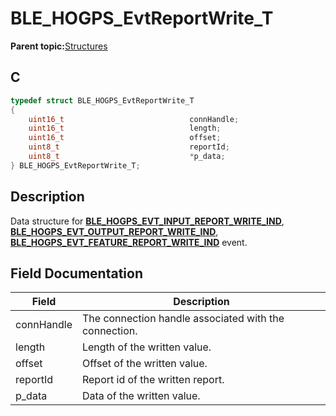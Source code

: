 # BLE\_HOGPS\_EvtReportWrite\_T

**Parent topic:**[Structures](GUID-E3B28D5E-279E-48ED-A989-4BF908B59108.md)

## C

```c
typedef struct BLE_HOGPS_EvtReportWrite_T
{
    uint16_t                            connHandle;
    uint16_t                            length;
    uint16_t                            offset;
    uint8_t                             reportId;
    uint8_t                             *p_data;
} BLE_HOGPS_EvtReportWrite_T;
```

## Description

Data structure for **[BLE\_HOGPS\_EVT\_INPUT\_REPORT\_WRITE\_IND](GUID-4A772703-D197-40AE-A35F-77D7C1504E97.md)**, **[BLE\_HOGPS\_EVT\_OUTPUT\_REPORT\_WRITE\_IND](GUID-4A772703-D197-40AE-A35F-77D7C1504E97.md)**, **[BLE\_HOGPS\_EVT\_FEATURE\_REPORT\_WRITE\_IND](GUID-4A772703-D197-40AE-A35F-77D7C1504E97.md)** event.

## Field Documentation

|Field|Description|
|-----|-----------|
|connHandle|The connection handle associated with the connection.|
|length|Length of the written value.|
|offset|Offset of the written value.|
|reportId|Report id of the written report.|
|p\_data|Data of the written value.|

